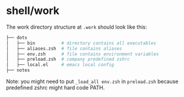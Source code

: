 # shell/work

The work directory structure at `.work` should look like this:

```sh
├── dots
│   ├── bin          # directory contains all executables
│   ├── aliases.zsh  # file contains aliases
│   ├── env.zsh      # file contains environment variables
│   ├── preload.zsh  # company predefined zshrc
│   ├── local.el     # emacs local config
├── notes
```

Note: you might need to put `_load_all env.zsh` in `preload.zsh` because predefined zshrc might hard code PATH.
